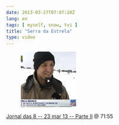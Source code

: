 ```yaml
---
date: 2013-03-27T07:07:28Z
lang: en
tags: [ myself, snow, tvi ]
title: "Serra da Estrela"
type: video
---
```


<figure>
<a
href="https://hugo.ferreira.cc/jornal-das-8-23-mar-13-parte-ii-7155/attachment/532/"
rel="attachment"><img
src="tumblr_mkamn0s0CT1qz82meo1_1280-150x150.png"
width="150" height="150" /></a></figure>

[Jornal das 8 -- 23 mar 13 -- Parte II](http://www.tvi.iol.pt/programa/jornal-das-8/4295/videos/156659/video/13832147/1) @ 71:55

